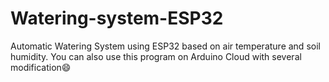 # Watering-system-ESP32
Automatic Watering System using ESP32 based on air temperature and soil humidity. You can also use this program on Arduino Cloud with several modification:smile:
